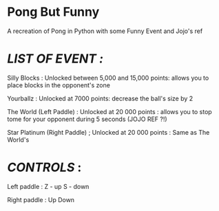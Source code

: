 # Pong But Funny
A recreation of Pong in Python with some Funny Event and Jojo's ref

# *LIST OF EVENT :*

Silly Blocks : Unlocked between 5,000 and 15,000 points: allows you to place blocks in the opponent's zone

Yourballz : Unlocked at 7000 points: decrease the ball's size by 2

The World (Left Paddle) : Unlocked at 20 000 points : allows you to stop tome for your opponent during 5 seconds (JOJO REF ?!)

Star Platinum (Right Paddle) ; Unlocked at 20 000 points : Same as The World's

# *CONTROLS* :
Left paddle :
Z - up
S - down

Right paddle :
Up
Down
